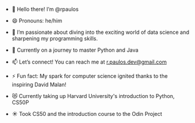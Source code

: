 - 👋 Hello there! I’m @rpaulos
- 😄 Pronouns: he/him
- 👀 I’m passionate about diving into the exciting world of data science and sharpening my programming skills.
- 🌱 Currently on a journey to master Python and Java
- 📫 Let’s connect! You can reach me at r.paulos.dev@gmail.com
- ⚡ Fun fact: My spark for computer science ignited thanks to the inspiring David Malan!

- :heart_eyes_cat: Currently taking up Harvard University's introduction to Python, CS50P
- :sunny: Took CS50 and the introduction course to the Odin Project
